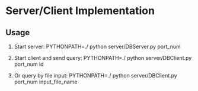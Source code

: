 # Server/Client Implementation

## Usage
1. Start server: PYTHONPATH=./ python server/DBServer.py port_num

2. Start client and send query: PYTHONPATH=./ python server/DBClient.py port_num id

3. Or query by file input: PYTHONPATH=./ python server/DBClient.py port_num input_file_name

